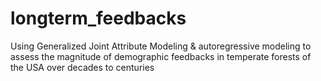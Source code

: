 # longterm_feedbacks
Using Generalized Joint Attribute Modeling &amp; autoregressive modeling to assess the magnitude of demographic feedbacks in temperate forests of the USA over decades to centuries
